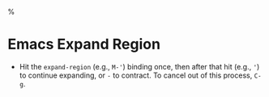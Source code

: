 %

# Emacs Expand Region

- Hit the `expand-region` (e.g., `M-'`) binding once, then after that hit (e.g., `'`) to continue expanding, or `-` to contract. To cancel out of this process, `C-g`.

